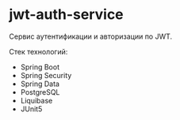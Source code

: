 # jwt-auth-service

Сервис аутентификации и авторизации по JWT.

Стек технологий:
- Spring Boot
- Spring Security
- Spring Data
- PostgreSQL
- Liquibase
- JUnit5